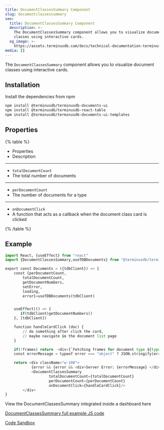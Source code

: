 ```yaml
---
title: DocumentClassesSummary Component
slug: documentclassessummary
seo:
  title: DocumentClassesSummary Component
  description: >-
    The DocumentClassesSummary component allows you to visualize document
    classes using interactive cards.
  og_image: >-
    https://assets.terminusdb.com/docs/technical-documentation-terminuscms-og.png
media: []
---
```


The `DocumentClassesSummary` component allows you to visualize document classes using interactive cards.

## Installation

Install the dependencies from npm

```bash
npm install @terminusdb/terminusdb-documents-ui
npm install @terminusdb/terminusdb-react-table
npm install @terminusdb/terminusdb-documents-ui-templates
```

## Properties

{% table %}

- Properties
- Description

---

- `totalDocumentCount`
- The total number of documents

---

- `perDocumentCount`
- The number of documents for a type

---

- `onDocumentClick`
- A function that acts as a callback when the document class card is clicked

{% /table %}

## Example

```python
import React, {useEffect} from "react"
import {DocumentClassesSummary,useTDBDocuments} from "@terminusdb/terminusdb-documents-ui-template"

export const Documents = ({tdbClient}) => {   
    const {perDocumentCount,
        totalDocumentCount, 
        getDocumentNumbers,
        setError,
        loading,
        error}=useTDBDocuments(tdbClient)


    useEffect(() => {
       if(tdbClient)getDocumentNumbers()
    }, [tdbClient])

    function handleCardClick (doc) {
        // do something after click the card, 
        // maybe navigate in the document list page
    }

    if(!frames) return  <div>{`Fetching frames for document type ${type} ...`}</div>
    const errorMessage = typeof error === "object" ? JSON.stringify(error,null,4) : error

    return <div className="w-100">
            {error && {error && <div>Server Error: {errorMessage} </div>}
            <DocumentClassesSummary 
                    totalDocumentCount={totalDocumentCount}
                    perDocumentCount={perDocumentCount} 
                    onDocumentClick={handleCardClick}/>
        </div>
}
```

View the DocumentClassesSummary integrated inside a dashboard here

[DocumentClassesSummary full example JS code](https://github.com/terminusdb/dashboard-examples-sandbox/blob/main/terminusdb-documents-ui-template-example/dashboard-demo/src/pages/Documents.js)

[Code Sandbox](https://codesandbox.io/s/github/terminusdb/dashboard-examples-sandbox/tree/main/terminusdb-documents-ui-template-example/dashboard-demo)